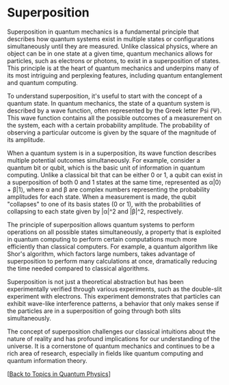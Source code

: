 # Superposition

Superposition in quantum mechanics is a fundamental principle that describes how quantum systems exist in multiple states or configurations simultaneously until they are measured. Unlike classical physics, where an object can be in one state at a given time, quantum mechanics allows for particles, such as electrons or photons, to exist in a superposition of states. This principle is at the heart of quantum mechanics and underpins many of its most intriguing and perplexing features, including quantum entanglement and quantum computing.

To understand superposition, it's useful to start with the concept of a quantum state. In quantum mechanics, the state of a quantum system is described by a wave function, often represented by the Greek letter Psi (Ψ). This wave function contains all the possible outcomes of a measurement on the system, each with a certain probability amplitude. The probability of observing a particular outcome is given by the square of the magnitude of its amplitude.

When a quantum system is in a superposition, its wave function describes multiple potential outcomes simultaneously. For example, consider a quantum bit or qubit, which is the basic unit of information in quantum computing. Unlike a classical bit that can be either 0 or 1, a qubit can exist in a superposition of both 0 and 1 states at the same time, represented as α|0⟩ + β|1⟩, where α and β are complex numbers representing the probability amplitudes for each state. When a measurement is made, the qubit "collapses" to one of its basis states (0 or 1), with the probabilities of collapsing to each state given by |α|^2 and |β|^2, respectively.

The principle of superposition allows quantum systems to perform operations on all possible states simultaneously, a property that is exploited in quantum computing to perform certain computations much more efficiently than classical computers. For example, a quantum algorithm like Shor's algorithm, which factors large numbers, takes advantage of superposition to perform many calculations at once, dramatically reducing the time needed compared to classical algorithms.

Superposition is not just a theoretical abstraction but has been experimentally verified through various experiments, such as the double-slit experiment with electrons. This experiment demonstrates that particles can exhibit wave-like interference patterns, a behavior that only makes sense if the particles are in a superposition of going through both slits simultaneously.

The concept of superposition challenges our classical intuitions about the nature of reality and has profound implications for our understanding of the universe. It is a cornerstone of quantum mechanics and continues to be a rich area of research, especially in fields like quantum computing and quantum information theory.

[[Back to Topics in Quantum Physics](quantum.md)]

